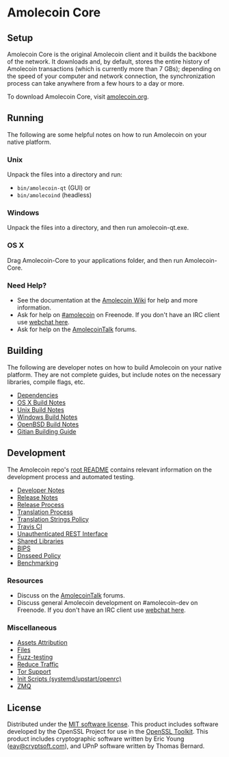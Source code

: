 Amolecoin Core
=============

Setup
---------------------
Amolecoin Core is the original Amolecoin client and it builds the backbone of the network. It downloads and, by default, stores the entire history of Amolecoin transactions (which is currently more than 7 GBs); depending on the speed of your computer and network connection, the synchronization process can take anywhere from a few hours to a day or more.

To download Amolecoin Core, visit [amolecoin.org](https://amolecoin.org).

Running
---------------------
The following are some helpful notes on how to run Amolecoin on your native platform.

### Unix

Unpack the files into a directory and run:

- `bin/amolecoin-qt` (GUI) or
- `bin/amolecoind` (headless)

### Windows

Unpack the files into a directory, and then run amolecoin-qt.exe.

### OS X

Drag Amolecoin-Core to your applications folder, and then run Amolecoin-Core.

### Need Help?

* See the documentation at the [Amolecoin Wiki](https://amolecoin.info/)
for help and more information.
* Ask for help on [#amolecoin](http://webchat.freenode.net?channels=amolecoin) on Freenode. If you don't have an IRC client use [webchat here](http://webchat.freenode.net?channels=amolecoin).
* Ask for help on the [AmolecoinTalk](https://amolecointalk.io/) forums.

Building
---------------------
The following are developer notes on how to build Amolecoin on your native platform. They are not complete guides, but include notes on the necessary libraries, compile flags, etc.

- [Dependencies](dependencies.md)
- [OS X Build Notes](build-osx.md)
- [Unix Build Notes](build-unix.md)
- [Windows Build Notes](build-windows.md)
- [OpenBSD Build Notes](build-openbsd.md)
- [Gitian Building Guide](gitian-building.md)

Development
---------------------
The Amolecoin repo's [root README](/README.md) contains relevant information on the development process and automated testing.

- [Developer Notes](developer-notes.md)
- [Release Notes](release-notes.md)
- [Release Process](release-process.md)
- [Translation Process](translation_process.md)
- [Translation Strings Policy](translation_strings_policy.md)
- [Travis CI](travis-ci.md)
- [Unauthenticated REST Interface](REST-interface.md)
- [Shared Libraries](shared-libraries.md)
- [BIPS](bips.md)
- [Dnsseed Policy](dnsseed-policy.md)
- [Benchmarking](benchmarking.md)

### Resources
* Discuss on the [AmolecoinTalk](https://amolecointalk.io/) forums.
* Discuss general Amolecoin development on #amolecoin-dev on Freenode. If you don't have an IRC client use [webchat here](http://webchat.freenode.net/?channels=amolecoin-dev).

### Miscellaneous
- [Assets Attribution](assets-attribution.md)
- [Files](files.md)
- [Fuzz-testing](fuzzing.md)
- [Reduce Traffic](reduce-traffic.md)
- [Tor Support](tor.md)
- [Init Scripts (systemd/upstart/openrc)](init.md)
- [ZMQ](zmq.md)

License
---------------------
Distributed under the [MIT software license](/COPYING).
This product includes software developed by the OpenSSL Project for use in the [OpenSSL Toolkit](https://www.openssl.org/). This product includes
cryptographic software written by Eric Young ([eay@cryptsoft.com](mailto:eay@cryptsoft.com)), and UPnP software written by Thomas Bernard.
